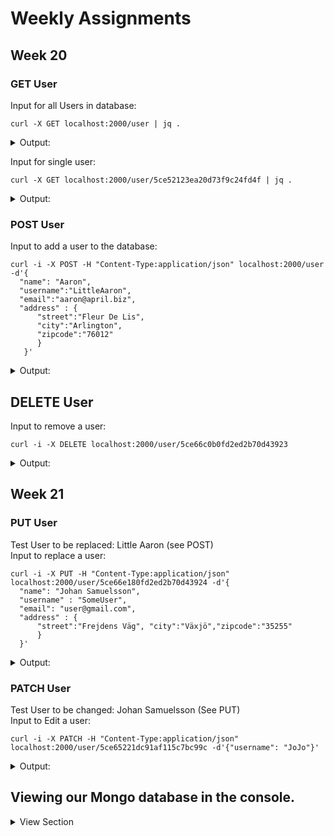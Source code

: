 # Weekly Assignments

## Week 20
### GET User
Input for all Users in database:
```
curl -X GET localhost:2000/user | jq .
```
<details>
  <summary> Output: </summary>
  <p>
    
```
[
  {
    "address": {
      "street": "Kulas Light",
      "city": "Gwenborough",
      "zipcode": "92998"
    },
    "_id": "5ce52123ea20d73f9c24fd4f",
    "name": "Leanne Graham",
    "username": "Bret",
    "email": "Sincere@april.biz",
    "__v": 0
  },
  {
    "address": {
      "street": "Victor Plains",
      "city": "Wisokyburgh",
      "zipcode": "90566"
    },
    "_id": "5ce521a2ea20d73f9c24fd50",
    "name": "Ervin Howell",
    "username": "Antonette",
    "email": "Shana@melissa.tv",
    "__v": 0
  },
  {
    "address": {
      "street": "Lebsack Ln.",
      "city": "Elvis South",
      "zipcode": "76920"
    },
    "_id": "5ce651a6dc91af115c7bc99b",
    "name": "Clementine Bauch",
    "username": "Samantha",
    "email": "Nathan@yenisa.net",
    "__v": 0
  },
  {
    "address": {
      "street": "Lebsack Ln."
    },
    "_id": "5ce65221dc91af115c7bc99c",
    "name": "Patrick Lebsack",
    "username": "Karianne",
    "email": "Julianne@kory.net",
    "__v": 0
  }
]
```
    
  </p></details>

Input for single user:

```
curl -X GET localhost:2000/user/5ce52123ea20d73f9c24fd4f | jq .
```

<details>
  <summary> Output: </summary>
  <p>
  
```
{
  "address": {
    "street": "Kulas Light",
    "city": "Gwenborough",
    "zipcode": "92998"
  },
  "_id": "5ce52123ea20d73f9c24fd4f",
  "name": "Leanne Graham",
  "username": "Bret",
  "email": "Sincere@april.biz",
  "__v": 0
}
```
  </p></details>
  
### POST User
Input to add a user to the database:
```
curl -i -X POST -H "Content-Type:application/json" localhost:2000/user -d'{
  "name": "Aaron", 
  "username":"LittleAaron", 
  "email":"aaron@april.biz", 
  "address" : {
      "street":"Fleur De Lis",
      "city":"Arlington",
      "zipcode":"76012"
      }
   }'
```   
<details>
  <summary> Output: </summary>
  <p>
   
```
TP/1.1 201 Created
X-Powered-By: Express
Content-Type: text/html; charset=utf-8
Content-Length: 30
ETag: W/"1e-YTx+dLO2dm61SruAw5IffrD4+8E"
Date: Thu, 23 May 2019 09:46:51 GMT
Connection: keep-alive

 -LittleAaron has been added.-
```

</p></details>

## DELETE User
Input to remove a user:
```
curl -i -X DELETE localhost:2000/user/5ce66c0b0fd2ed2b70d43923
```
<details>
  <summary> Output: </summary>
  <p>

```
TP/1.1 200 OK
X-Powered-By: Express
Content-Type: text/html; charset=utf-8
Content-Length: 32
ETag: W/"20-N0LX8yKQ/nqR4oZfDOSICcIq7To"
Date: Thu, 23 May 2019 09:51:29 GMT
Connection: keep-alive

 -LittleAaron has been deleted.-
```

  </p></details>

## Week 21
### PUT User
Test User to be replaced: Little Aaron (see POST)<br>
Input to replace a user:
```
curl -i -X PUT -H "Content-Type:application/json" localhost:2000/user/5ce66e180fd2ed2b70d43924 -d'{
  "name": "Johan Samuelsson", 
  "username" : "SomeUser", 
  "email": "user@gmail.com", 
  "address" : {
      "street":"Frejdens Väg", "city":"Växjö","zipcode":"35255"
      }
  }'
  ```
<details>
  <summary> Output: </summary>
  <p>


```
TP/1.1 200 OK
X-Powered-By: Express
Content-Type: text/html; charset=utf-8
Content-Length: 35
ETag: W/"23-4fITJAaO8+0zr7quCJsUYvgBtws"
Date: Thu, 23 May 2019 09:59:59 GMT
Connection: keep-alive

 -SomeUser has replaced this user.-

```

  </p></details>

### PATCH User
Test User to be changed: Johan Samuelsson (See PUT)<br>
Input to Edit a user:
```
curl -i -X PATCH -H "Content-Type:application/json" localhost:2000/user/5ce65221dc91af115c7bc99c -d'{"username": "JoJo"}'
```
<details>
  <summary> Output: </summary>
  <p>

```
TP/1.1 200 OK
X-Powered-By: Express
Content-Type: text/html; charset=utf-8
Content-Length: 25
ETag: W/"19-QrhlyPK966RH0U4rDY2T33CukS0"
Date: Thu, 23 May 2019 10:06:25 GMT
Connection: keep-alive

 -JoJo has been updated.-
```
</p></details>

## Viewing our Mongo database in the console.

<details>
  <summary>View Section</summary>
  <p>
    
Startup
Input: `mongo`
<details>
  <summary>Output:</summary>
  </p>
  
  ```
MongoDB shell version v4.0.9
connecting to: mongodb://127.0.0.1:27017/?gssapiServiceName=mongodb
Implicit session: session { "id" : UUID("a7716669-4aff-4f88-972f-141d11965e43") }
MongoDB server version: 4.0.9
```
  </p></details>
  
Display availible databases.<br>
Input: `show dbs`

<details>
  <summary>Output:</summary>
  </p>
  
  ```
admin   0.000GB
ass     0.000GB
config  0.000GB
local   0.000GB

```
  </p></details>
  
Switch to our database, ass.<br> 
Input:`use ass`

<details>
  <summary>Output:</summary>
  </p>
  
  ```
switched to db ass

```
  </p></details>
  
View users within database.<br>
Input: `db.users.find()`

<details>
  <summary>Output:</summary>
  </p>
  
  ```
{ "_id" : ObjectId("5ce52123ea20d73f9c24fd4f"), "name" : "Leanne Graham", "username" : "Bret", "email" : "Sincere@april.biz", "address" : { "street" : "Kulas Light", "city" : "Gwenborough", "zipcode" : "92998" }, "__v" : 0 }
{ "_id" : ObjectId("5ce521a2ea20d73f9c24fd50"), "name" : "Ervin Howell", "username" : "Antonette", "email" : "Shana@melissa.tv", "address" : { "street" : "Victor Plains", "city" : "Wisokyburgh", "zipcode" : "90566" }, "__v" : 0 }
{ "_id" : ObjectId("5ce651a6dc91af115c7bc99b"), "name" : "Clementine Bauch", "username" : "Samantha", "email" : "Nathan@yenisa.net", "address" : { "street" : "Lebsack Ln.", "city" : "Elvis South", "zipcode" : "76920" }, "__v" : 0 }
{ "_id" : ObjectId("5ce65221dc91af115c7bc99c"), "name" : "Patrick Lebsack", "username" : "JoJo", "email" : "Julianne@kory.net", "address" : { "street" : "Lebsack Ln." }, "__v" : 0 }
{ "_id" : ObjectId("5ce66e180fd2ed2b70d43924"), "name" : "Johan Samuelsson", "username" : "SomeUser", "email" : "user@gmail.com", "address" : { "street" : "Frejdens Väg", "city" : "Växjö", "zipcode" : "35255" }, "__v" : 0 }

```

  </p></details>
  </p></details>
